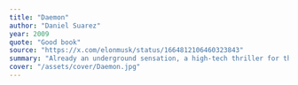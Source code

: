 ```yaml
---
title: "Daemon"
author: "Daniel Suarez"
year: 2009
quote: "Good book"
source: "https://x.com/elonmusk/status/1664812106460323843"
summary: "Already an underground sensation, a high-tech thriller for the wireless age that explores the unthinkable consequences of a computer program running without human control—a daemon—designed to dismantle society and bring about a new world order. Technology controls almost everything in our modern-day world, from remote entry on our cars to access to our homes, from the flight controls of our airplanes to the movements of the entire world economy. Thousands of autonomous computer programs, or daemons, make our networked world possible, running constantly in the background of our lives, trafficking e-mail, transferring money, and monitoring power grids. For the most part, daemons are benign, but the same can't always be said for the people who design them. Matthew Sobol was a legendary computer game designer—the architect behind half-a-dozen popular online games. His premature death depressed both gamers and his company's stock price. But Sobol's fans aren't the only ones to note his passing. When his obituary is posted online, a previously dormant daemon activates, initiating a chain of events intended to unravel the fabric of our hyper-efficient, interconnected world. With Sobol's secrets buried along with him, and as new layers of his daemon are unleashed at every turn, it's up to an unlikely alliance to decipher his intricate plans and wrest the world from the grasp of a nameless, faceless enemy—or learn to live in a society in which we are no longer in control... Computer technology expert Daniel Suarez blends haunting high-tech realism with gripping suspense in an authentic, complex thriller in the tradition of Michael Crichton, Neal Stephenson, and William Gibson."
cover: "/assets/cover/Daemon.jpg"
---
```

